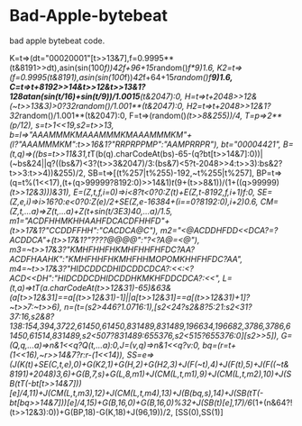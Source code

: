 # Bad-Apple-bytebeat
bad apple bytebeat code.



K=t=>(dt="00020001"[t>>13&7],f=0.9995**(t&8191>>dt),asin(sin(100*f))*42*f+96+15*random()*f**9)*1.6,
K2=t=>(f=0.9995**(t&8191),asin(sin(100*f))*42*f+64+15*random()*f**9)*1.6,
C=t=>t+8192>>14&t>>12&t>>13&1?128*atan(sin(t/16)+sin(t/9))/1.0015**(t&2047):0,
H=t=>t+2048>>12&(~t>>13&3)>0?32*random()/1.001**(t&2047):0,
H2=t=>t+2048>>12&1?32*random()/1.001**(t&2047):0,
F=t=>(random()*(t>>8&255))/4,
T=p=>2**(p/12),
s=t>1<<19,s2=t>>13,
b=l=>"AAAMMMKMAAAMMMKMAAAMMMKM"+(l?"AAAMMMKM":t>>16&1?"RRPRPPMP":"AAMPRRPR"),
bt="00004421",
B=(t,q)=>((bs=t>>11&31,t*T(b(q).charCodeAt(bs)-65-(q?bt[t>>14&7]:0))|(~bs&24||q?((bs&7)<3?(t>>3&2047)/3:(bs&7)<5?t-2048>>4:t>>3):bs&2?t>>3:t>>4))&255)/2,
SB=t=>[(t%257|t%255)-192,~t%255|t%257],
BP=t=>(q=t%(1<<17),(t+(q>99999?8192:0)>>14&1)*t*(9+(t>>8&1))/(1+((q>99999)*(t>>12&3)))&31),
E=(Z,t,f,i=0)=>i<8?t<0?0:Z(t)+E(Z,t-8192,f,i+1)*f:0,
SE=(Z,e,i)=>i>16?0:e<0?0:Z(e)/2+SE(Z,e-16384+(i==0?8192:0),i+2)*0.6,
CM=(Z,t,...a)=>Z(t,...a)+Z(t+sin(t/3E3)*40,...a)/1.5,
m1="ACDFHHMKHHAAHFDCACDFHHFD"+(t>>17&1?"CCDDFFHH":"CACDCA@C"),
m2="<@ACDDHFDD<<DCA?=?ACDDCA"+(t>>17&1?"????@@@@":"?<?A@=<@"),
m3=~t>>17&3?"KMHFHHFHKMHFHHFHFDC?AA?ACDFHAAHK":"KMHFHHFHKMHFHHMOPOMKHHFHFDC?AA",
m4=~t>>17&3?"HIDCDDCDHIDCDDCDCA?:<<:<?ACD<<DH":"HIDCDDCDHIDCDDHKMKHFDDCDCA?:<<",
L=(t,a)=>t*T(a.charCodeAt(t>>12&31)-65)&63&(a[t>>12&31]==a[(t>>12&31)-1]||a[t>>12&31]==a[(t>>12&31)+1]?~t>>7:~t>>6),
n=(t*=(s2>446?1.0716:1),[s2<24?s2&8?5:21:s2<31?37:16,s2&8?138:154,394,3722,61450,61450,831489,831489,196634,196682,3786,3786,61450,61514,831489,s2<507?831489:655376,s2<515?655376:0][s2>>5]),
G=(Q,q,...a)=>n&1<<q?Q(t,...a):0,J=(v,q)=>n&1<<q?v:0,
bq=(r=t+(1<<16),~r>>14&7?r:r-(1<<14)),
SS=e=>(J(K(t)+SE(C,t,e),0)+G(K2,1)+G(H,2)+G(H2,3)+J(F(~t),4)+J(F(t),5)+J(F((~t&8191)+2048)*3,6)+G(B,7,s)+G(L,8,m1)+J(CM(L,t,m1),9)+J(CM(L,t,m2),10)+J(SB(t*T(-bt[t>>14&7]))[e]/4,11)+J(CM(L,t,m3),12)+J(CM(L,t,m4),13)+J(B(bq,s),14)+J(SB(t*T(-bt[bq>>14&7]))[e]/4,15)+G(B,16,0)+G(B,16,0)%32+J(SB(t)[e],17)/6*(1+(n&64?!(t>>12&3):0))+G(BP,18)-G(K,18)+J(96,19))/2,
[SS(0),SS(1)]

